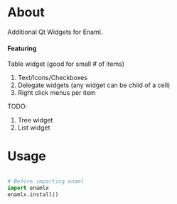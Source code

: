 # About
Additional Qt Widgets for Enaml.


#### Featuring ####

Table widget (good for small # of items)

1. Text/Icons/Checkboxes
2. Delegate widgets (any widget can be child of a cell)
3. Right click menus per item


TODO:
1. Tree widget
2. List widget

# Usage

```python

# Before importing enaml
import enamlx
enamlx.install()

```
